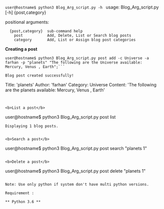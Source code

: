 ```user@hostname$ python3 Blog_Arg_script.py -h ```
usage: Blog_Arg_script.py [-h] {post,category}

positional arguments:
```
  {post,category}  sub-command help
    post           Add, Delete, List or Search blog posts
    category       Add, List or Assign blog post categories
```


<b>Creating a post</b>
```
user@hostname$ python3 Blog_Arg_script.py post add -c Universe -a farhan -p "planets" "The following are the Universe available: Mercury, Venus , Earth";```

Blog post created successfully!
```
Title: 'planets'
Author: 'farhan'
Category: Universe
Content: 'The following are the planets available: Mercury, Venus , Earth'
```


<b>List a post</b>
```
user@hostname$ python3 Blog_Arg_script.py post list
```
Displaying 1 blog posts.


<b>Search a post</b>
```
user@hostname$ python3 Blog_Arg_script.py post search "planets 1"
```

<b>Delete a post</b>
```
user@hostname$ python3 Blog_Arg_script.py post delete "planets 1"
```

Note: Use only python if system don't have multi python versions.

Requirement :

** Python 3.6 **
